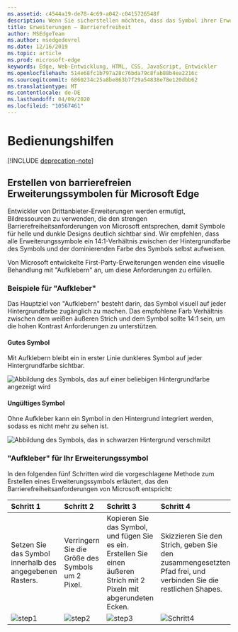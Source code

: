 ```yaml
---
ms.assetid: c4544a19-de78-4c69-a042-c0415726548f
description: Wenn Sie sicherstellen möchten, dass das Symbol ihrer Erweiterung im hellen und im dunklen Modus angezeigt wird, folgen Sie dem Leitfaden zur Barrierefreiheit.
title: Erweiterungen – Barrierefreiheit
author: MSEdgeTeam
ms.author: msedgedevrel
ms.date: 12/16/2019
ms.topic: article
ms.prod: microsoft-edge
keywords: Edge, Web-Entwicklung, HTML, CSS, JavaScript, Entwickler
ms.openlocfilehash: 514e68fc1b797a28c76bda79c8fab88b4ea2216c
ms.sourcegitcommit: 6860234c25a8be863b7f29a54838e78e120dbb62
ms.translationtype: MT
ms.contentlocale: de-DE
ms.lasthandoff: 04/09/2020
ms.locfileid: "10567461"
---
```

# Bedienungshilfen  

[!INCLUDE [deprecation-note](../includes/deprecation-note.md)]  

## Erstellen von barrierefreien Erweiterungssymbolen für Microsoft Edge

Entwickler von Drittanbieter-Erweiterungen werden ermutigt, Bildressourcen zu verwenden, die den strengen Barrierefreiheitsanforderungen von Microsoft entsprechen, damit Symbole für helle und dunkle Designs deutlich sichtbar sind. Wir empfehlen, dass alle Erweiterungssymbole ein 14:1-Verhältnis zwischen der Hintergrundfarbe des Symbols und der dominierenden Farbe des Symbols selbst aufweisen.


Von Microsoft entwickelte First-Party-Erweiterungen wenden eine visuelle Behandlung mit "Aufklebern" an, um diese Anforderungen zu erfüllen.

### Beispiele für "Aufkleber"

Das Hauptziel von "Aufklebern" besteht darin, das Symbol visuell auf jeder Hintergrundfarbe zugänglich zu machen. Das empfohlene Farb Verhältnis zwischen dem weißen äußeren Strich und dem Symbol sollte 14:1 sein, um die hohen Kontrast Anforderungen zu unterstützen.

#### Gutes Symbol
Mit Aufklebern bleibt ein in erster Linie dunkleres Symbol auf jeder Hintergrundfarbe sichtbar.


![Abbildung des Symbols, das auf einer beliebigen Hintergrundfarbe angezeigt wird](./../media/accessibility-light-to-dark-good.png)

#### Ungültiges Symbol
Ohne Aufkleber kann ein Symbol in den Hintergrund integriert werden, sodass es nicht mehr zu sehen ist.


![Abbildung des Symbols, das in schwarzen Hintergrund verschmilzt](./../media/accessibility-light-to-dark-bad.png)

### "Aufkleber" für Ihr Erweiterungssymbol

In den folgenden fünf Schritten wird die vorgeschlagene Methode zum Erstellen eines Erweiterungssymbols erläutert, das den Barrierefreiheitsanforderungen von Microsoft entspricht:


| Schritt 1                                       | Schritt 2                                       | Schritt 3                                                                                 | Schritt 4                                                                          | Schritt 5                                                       |
|:---------------------------------------------|:---------------------------------------------|:---------------------------------------------------------------------------------------|:--------------------------------------------------------------------------------|:-------------------------------------------------------------|
| Setzen Sie das Symbol innerhalb des angegebenen Rasters.    | Verringern Sie die Größe des Symbols um 2 Pixel.           | Kopieren Sie das Symbol, und fügen Sie es ein. Erstellen Sie einen äußeren Strich mit 2 Pixeln mit abgerundeten Ecken. | Skizzieren Sie den Strich, geben Sie den zusammengesetzten Pfad frei, und verbinden Sie die restlichen Shapes. | Färben Sie den äußeren Strich weiß und das innere Symbol, wie Sie möchten. |
| ![step1](./../media/accessibility-step1.png) | ![step2](./../media/accessibility-step2.png) | ![step3](./../media/accessibility-step3.png)                                           | ![Schritt4](./../media/accessibility-step4.png)                                    | ![step5](./../media/accessibility-step5.png)                 |

